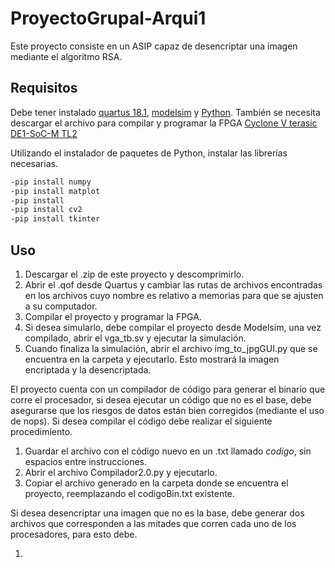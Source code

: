 # ProyectoGrupal-Arqui1
Este proyecto consiste en un ASIP capaz de desencriptar una imagen mediante el algoritmo RSA.

## Requisitos

Debe tener instalado [quartus 18.1](https://www.intel.com/content/www/us/en/programmable/downloads/download-center.html), [modelsim](https://www.intel.com/content/www/us/en/software/programmable/quartus-prime/model-sim.html) y [Python](https://www.python.org/downloads/). También se necesita descargar el archivo para compilar y programar la FPGA [Cyclone V terasic DE1-SoC-M TL2](https://www.intel.com/content/www/us/en/programmable/downloads/download-center.html) 

Utilizando el instalador de paquetes de Python, instalar las librerías necesarias.

```bash
-pip install numpy
-pip install matplot
-pip install 
-pip install cv2 
-pip install tkinter
```

## Uso
1. Descargar el .zip de este proyecto y descomprimirlo.
2. Abrir el .qof desde Quartus y cambiar las rutas de archivos encontradas en los archivos cuyo nombre es relativo a memorias para que se ajusten a su computador.
3. Compilar el proyecto y programar la FPGA.
4. Si desea simularlo, debe compilar el proyecto desde Modelsim, una vez compilado, abrir el vga_tb.sv y ejecutar la simulación.
5. Cuando finaliza la simulación, abrir el archivo img_to_jpgGUI.py que se encuentra en la carpeta y ejecutarlo. Esto mostrará la imagen encriptada y la desencriptada.

El proyecto cuenta con un compilador de código para generar el binario que corre el procesador, si desea ejecutar un código que no es el base, debe asegurarse que los riesgos de datos están bien corregidos (mediante el uso de nops). Si desea compilar el código debe realizar el siguiente procedimiento.

1. Guardar el archivo con el código nuevo en un .txt llamado _codigo_, sin espacios entre instrucciones.
2. Abrir el archivo Compilador2.0.py y ejecutarlo.
3. Copiar el archivo generado en la carpeta donde se encuentra el proyecto, reemplazando el codigoBin.txt existente.

Si desea desencriptar una imagen que no es la base, debe generar dos archivos que corresponden a las mitades que corren cada uno de los procesadores, para esto debe.

1. 
